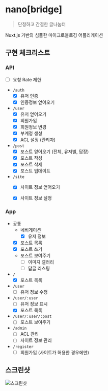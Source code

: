 # nano[bridge]
> 단정하고 간결한 글나눔터

Nuxt.js 기반의 심플한 마이크로블로깅 어플리케이션

## 구현 체크리스트
### API
  - [ ] 요청 Rate 제한  

  * `/auth`  
    - [x] 유저 인증  
    - [x] 인증정보 얻어오기  

  * `/user`  
    - [x] 유저 얻어오기  
    - [x] 회원가입  
    - [x] 회원정보 변경  
    - [x] 부계정 생성  
    - [x] ACL 설정 (관리자)  

  * `/post`  
    - [x] 포스트 얻어오기 (전체, 유저별, 답장)  
    - [x] 포스트 작성  
    - [x] 포스트 삭제  
    - [x] 포스트 업데이트  

  * `/site`  
    - [x] 사이트 정보 얻어오기  
    - [x] 사이트 정보 설정  


### App
  * 공통  
    * 네비게이션  
      - [x] 유저 정보  
    - [x] 포스트 목록  
    - [x] 포스트 쓰기  
    * 포스트 보여주기  
      - [ ] 이미지 갤러리  
      - [ ] 답글 리스팅  

  * `/`  
    - [x] 포스트 목록  

  * `/user`  
    - [ ] 유저 정보 수정  

  * `/user/:user`  
    - [ ] 유저 정보 표시  
    - [x] 포스트 목록  

  * `/user/:user/:post`  
    - [ ] 포스트 보여주기  

  * `/admin`  
    - [ ] ACL 관리  
    - [ ] 사이트 정보 관리  

  * `/register`  
    - [ ] 회원가입 (사이트가 허용한 경우에만)

## 스크린샷
![스크린샷](https://i.imgur.com/N63IAx8.png)
